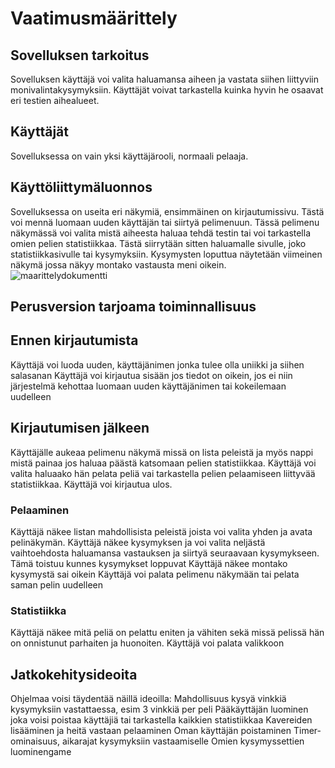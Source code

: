 # Vaatimusmäärittely #
## Sovelluksen tarkoitus ##

Sovelluksen käyttäjä voi valita haluamansa aiheen ja vastata siihen liittyviin monivalintakysymyksiin. Käyttäjät voivat tarkastella kuinka hyvin he osaavat eri testien aihealueet.

## Käyttäjät ##
Sovelluksessa on vain yksi käyttäjärooli, normaali pelaaja. 

## Käyttöliittymäluonnos ##
Sovelluksessa on useita eri näkymiä, ensimmäinen on kirjautumissivu. Tästä voi mennä luomaan uuden käyttäjän tai siirtyä pelimenuun. Tässä pelimenu näkymässä voi valita mistä aiheesta haluaa tehdä testin tai
voi tarkastella omien pelien statistiikkaa. Tästä siirrytään sitten haluamalle sivulle, joko statistiikkasivulle tai kysymyksiin. Kysymysten loputtua näytetään viimeinen näkymä jossa näkyy montako vastausta meni oikein.
![maarittelydokumentti](https://user-images.githubusercontent.com/80842633/112718011-f77b0400-8ef8-11eb-9ef4-2fdcc7480d99.jpg)



## Perusversion tarjoama toiminnallisuus ##
## Ennen kirjautumista ##
Käyttäjä voi luoda uuden, käyttäjänimen jonka tulee olla uniikki ja siihen salasanan
Käyttäjä voi kirjautua sisään jos tiedot on oikein, jos ei niin järjestelmä kehottaa luomaan uuden käyttäjänimen tai kokeilemaan uudelleen

## Kirjautumisen jälkeen ##
Käyttäjälle aukeaa pelimenu näkymä missä on lista peleistä ja myös nappi mistä painaa jos haluaa päästä katsomaan pelien statistiikkaa.
Käyttäjä voi valita haluaako hän pelata peliä vai tarkastella pelien pelaamiseen liittyvää statistiikkaa.
Käyttäjä voi kirjautua ulos.

### Pelaaminen ###
Käyttäjä näkee listan mahdollisista peleistä joista voi valita yhden ja avata pelinäkymän.
Käyttäjä näkee kysymyksen ja voi valita neljästä vaihtoehdosta haluamansa vastauksen ja siirtyä seuraavaan kysymykseen.
	Tämä toistuu kunnes kysymykset loppuvat
Käyttäjä näkee montako kysymystä sai oikein
Käyttäjä voi palata pelimenu näkymään tai pelata saman pelin uudelleen

### Statistiikka ###
Käyttäjä näkee mitä peliä on pelattu eniten ja vähiten sekä missä pelissä hän on onnistunut parhaiten ja huonoiten.
Käyttäjä voi palata valikkoon

## Jatkokehitysideoita ##
Ohjelmaa voisi täydentää näillä ideoilla:
	Mahdollisuus kysyä vinkkiä kysymyksiin vastattaessa, esim 3 vinkkiä per peli
	Pääkäyttäjän luominen joka voisi poistaa käyttäjiä tai tarkastella kaikkien statistiikkaa
	Kavereiden lisääminen ja heitä vastaan pelaaminen
	Oman käyttäjän poistaminen
	Timer-ominaisuus, aikarajat kysymyksiin vastaamiselle
	Omien kysymyssettien luominengame




